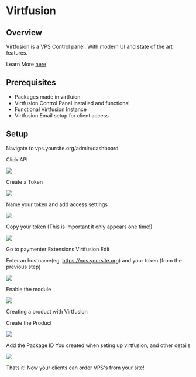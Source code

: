 # Virtfusion

## Overview

Virtfusion is a VPS Control panel. With modern UI and state of the art features.

Learn More [here](https://virtfusion.com/)

## Prerequisites

- Packages made in virtfuion
- Virtfusion Control Panel installed and functional
- Functional Virtfusion Instance
- Virtfusion Email setup for client access

## Setup

Navigate to vps.yoursite.org/admin/dashboard

Click API

![](/versions//main/assets/images/extensions/virtfusion/step1.png)

Create a Token

![](/versions//main/assets/images/extensions/virtfusion/step2.png)

Name your token and add access settings

![](/versions//main/assets/images/extensions/virtfusion/step3.png)

Copy your token (This is important it only appears one time!)

![](/versions//main/assets/images/extensions/virtfusion/step4.png)

Go to paymenter Extensions Virtfusion Edit

Enter an hostname(eg. <https://vps.yoursite.org>) and your token (from the previous step)

![](/versions//main/assets/images/extensions/virtfusion/step5.png)

Enable the module

![](/versions//main/assets/images/extensions/virtfusion/step6.png)

Creating a product with Virtfusion

Create the Product

![](/versions//main/assets/images/extensions/virtfusion/step7.png)

Add the Package ID You created when seting up virtfusion, and other details

![](/versions//main/assets/images/extensions/virtfusion/step8.png)

Thats it! Now your clients can order VPS's from your site!
